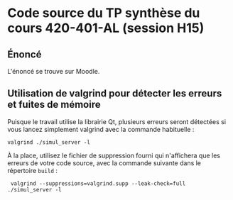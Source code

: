 # Code source du TP synthèse du cours 420-401-AL (session H15)

## Énoncé

L'énoncé se trouve sur Moodle.

## Utilisation de valgrind pour détecter les erreurs et fuites de mémoire

Puisque le travail utilise la librairie Qt, plusieurs erreurs seront détectées si vous lancez simplement valgrind avec la commande habituelle :

	valgrind ./simul_server -l

À la place, utilisez le fichier de suppression fourni qui n'affichera que les erreurs de votre code source, avec la commande suivante dans le répertoire `build` :

	 valgrind --suppressions=valgrind.supp --leak-check=full ./simul_server -l

